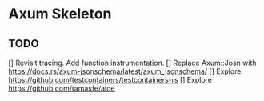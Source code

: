 # Axum Skeleton

## TODO
[] Revisit tracing. Add function instrumentation.
[] Replace Axum::Josn with https://docs.rs/axum-jsonschema/latest/axum_jsonschema/
[] Explore https://github.com/testcontainers/testcontainers-rs
[] Explore https://github.com/tamasfe/aide
